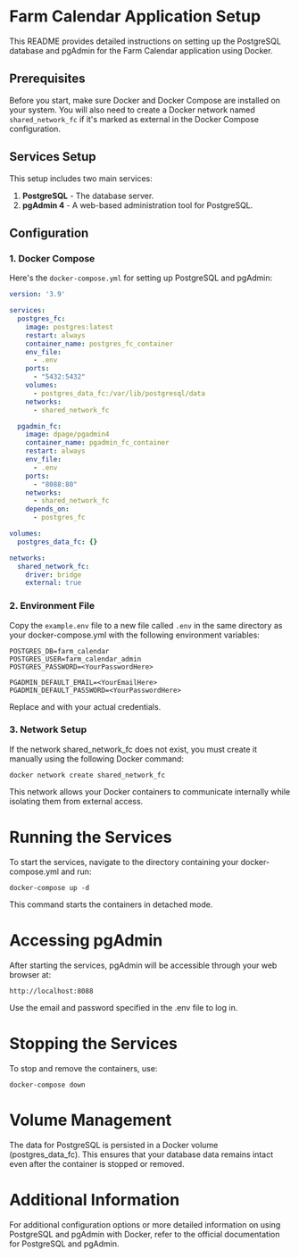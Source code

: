 # Farm Calendar Application Setup

This README provides detailed instructions on setting up the PostgreSQL database and pgAdmin for the Farm Calendar
application using Docker.

## Prerequisites

Before you start, make sure Docker and Docker Compose are installed on your system. You will also need to create a
Docker network named `shared_network_fc` if it's marked as external in the Docker Compose configuration.

## Services Setup

This setup includes two main services:

1. **PostgreSQL** - The database server.
2. **pgAdmin 4** - A web-based administration tool for PostgreSQL.

## Configuration

### 1. Docker Compose

Here's the `docker-compose.yml` for setting up PostgreSQL and pgAdmin:

```yaml
version: '3.9'

services:
  postgres_fc:
    image: postgres:latest
    restart: always
    container_name: postgres_fc_container
    env_file:
      - .env
    ports:
      - "5432:5432"
    volumes:
      - postgres_data_fc:/var/lib/postgresql/data
    networks:
      - shared_network_fc

  pgadmin_fc:
    image: dpage/pgadmin4
    container_name: pgadmin_fc_container
    restart: always
    env_file:
      - .env
    ports:
      - "8088:80"
    networks:
      - shared_network_fc
    depends_on:
      - postgres_fc

volumes:
  postgres_data_fc: {}

networks:
  shared_network_fc:
    driver: bridge
    external: true
```

### 2. Environment File

Copy the `example.env` file to a new file called `.env` in the same directory as your docker-compose.yml with the following environment variables:

```
POSTGRES_DB=farm_calendar
POSTGRES_USER=farm_calendar_admin
POSTGRES_PASSWORD=<YourPasswordHere>

PGADMIN_DEFAULT_EMAIL=<YourEmailHere>
PGADMIN_DEFAULT_PASSWORD=<YourPasswordHere>
```
Replace <YourPasswordHere> and <YourEmailHere> with your actual credentials.


### 3. Network Setup

If the network shared_network_fc does not exist, you must create it manually using the following Docker command:

```commandline
docker network create shared_network_fc
```

This network allows your Docker containers to communicate internally while isolating them from external access.


# Running the Services

To start the services, navigate to the directory containing your docker-compose.yml and run:

```commandline
docker-compose up -d
```

This command starts the containers in detached mode.


# Accessing pgAdmin

After starting the services, pgAdmin will be accessible through your web browser at:

```commandline
http://localhost:8088
```

Use the email and password specified in the .env file to log in.


# Stopping the Services

To stop and remove the containers, use:

```commandline
docker-compose down
```

# Volume Management

The data for PostgreSQL is persisted in a Docker volume (postgres_data_fc). This ensures that your database data remains intact even after the container is stopped or removed.


# Additional Information

For additional configuration options or more detailed information on using PostgreSQL and pgAdmin with Docker, refer to the official documentation for PostgreSQL and pgAdmin.
